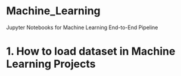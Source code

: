 # Machine_Learning
Jupyter Notebooks for Machine Learning End-to-End Pipeline

# 1. How to load dataset in Machine Learning Projects
